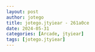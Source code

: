 ```yaml
---
layout: post
author: jotego
title: jotego.jtyiear - 261a0ce
date: 2024-05-31
categories: [Arcade, jtyiear]
tags: [jotego.jtyiear]
---
```


